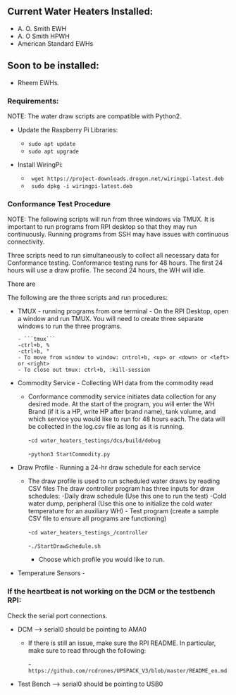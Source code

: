## Current Water Heaters Installed:
- A. O. Smith EWH
- A. O Smith HPWH
- American Standard EWHs
## Soon to be installed:
- Rheem EWHs.
### Requirements:
NOTE: The water draw scripts are compatible with Python2.

- Update the Raspberry Pi Libraries:
    - ```sudo apt update```
    - ```sudo apt upgrade```

- Install WiringPi:
    - ``` wget https://project-downloads.drogon.net/wiringpi-latest.deb```
    - ``` sudo dpkg -i wiringpi-latest.deb```


### Conformance Test Procedure
NOTE: The following scripts will run from three windows via TMUX.
It is important to run programs from RPI desktop so that they may
run continuously. Running programs from SSH may have issues with
continuous connectivity.

Three scripts need to run simultaneously to collect all necessary data
for Conformance testing. Conformance testing runs for 48 hours. The first
24 hours will use a draw profile. The second 24 hours, the WH will idle.

There are 

The following are the three scripts and run procedures:
- TMUX - running programs from one terminal
      - On the RPI Desktop, open a window and run TMUX. You will need to create three
      separate windows to run the three programs.

      - ```tmux```
      -ctrl+b, %
      -ctrl+b, "
      - To move from window to window: cntrol+b, <up> or <down> or <left> or <right>
      - To close out tmux: ctrl+b, :kill-session
- Commodity Service - Collecting WH data from the commodity read
    - Conformance commodity service initiates data collection for any desired mode.
      At the start of the program, you will enter the WH Brand (if it is a HP, write
      HP after brand name), tank volume, and which service you would like to run for
      48 hours each. The data will be collected in the log.csv file as long as it
      is running.
      
      -```cd water_heaters_testings/dcs/build/debug```
      
      -```python3 StartCommodity.py```
      
- Draw Profile - Running a 24-hr draw schedule for each service
    - The draw profile is used to run scheduled water draws by reading CSV files
      The draw controller program has three inputs for draw schedules:
          -Daily draw schedule (Use this one to run the test)
          -Cold water dump, peripheral (Use this one to initialize the cold water
          temperature for an auxiliary WH)
          - Test program (create a sample CSV file to ensure all programs are functioning)
      
      -```cd water_heaters_testings_/controller```
      
      -```./StartDrawSchedule.sh```
      
      - Choose which profile you would like to run.

- Temperature Sensors - 


### If the heartbeat is not working on the DCM or the testbench RPI:
Check the serial port connections.
- DCM --> serial0 should be pointing to AMA0
  - If there is still an issue, make sure the RPI README. In particular,
  make sure to read through the following:

    -```https://github.com/rcdrones/UPSPACK_V3/blob/master/README_en.md```
    
- Test Bench --> serial0 should be pointing to USB0


